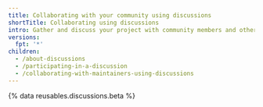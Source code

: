 ```yaml
---
title: Collaborating with your community using discussions
shortTitle: Collaborating using discussions
intro: Gather and discuss your project with community members and other maintainers.
versions:
  fpt: '*'
children:
  - /about-discussions
  - /participating-in-a-discussion
  - /collaborating-with-maintainers-using-discussions
---
```

{% data reusables.discussions.beta %}
